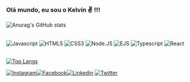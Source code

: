### Olá mundo, eu sou o Kelvin ✌️ !!! ###




![Anurag's GitHub stats](https://github-readme-stats.vercel.app/api?username=KelvinPresterrigo&show_icons=true&theme=dark)

<div style="display: inline_block"><br/>
<img align="center" alt="Javascript" src="https://img.shields.io/badge/JavaScript-323330?style=for-the-badge&logo=javascript&logoColor=F7DF1E" />
<img align="center" alt="HTML5" src="https://img.shields.io/badge/HTML5-E34F26?style=for-the-badge&logo=html5&logoColor=white" />
<img align="center" alt="CSS3" src="https://img.shields.io/badge/CSS3-1572B6?style=for-the-badge&logo=css3&logoColor=white" />
<img align="center" alt="Node.JS" src="https://img.shields.io/badge/Node.js-43853D?style=for-the-badge&logo=node.js&logoColor=white" />
<img align="center" alt="EJS" src="https://img.shields.io/badge/Express.js-404D59?style=for-the-badge" />
<img align="center" alt="Typescript" src="https://img.shields.io/badge/TypeScript-007ACC?style=for-the-badge&logo=typescript&logoColor=white" />
<img align="center" alt="React" src="https://img.shields.io/badge/React-20232A?style=for-the-badge&logo=react&logoColor=61DAFB" />
</div><br/>

[![Top Langs](https://github-readme-stats.vercel.app/api/top-langs/?username=KelvinPresterrigo&layout=compact)](https://github.com/KelvinPresterrigo/github-readme-stats)

[![Instagram](https://img.shields.io/badge/Instagram-E4405F?style=for-the-badge&logo=instagram&logoColor=white
)](https://www.instagram.com/japonesfake/)[![Facebook](https://img.shields.io/badge/Facebook-1877F2?style=for-the-badge&logo=facebook&logoColor=white
)](https://www.facebook.com/kelvin.fernando.5688)[![Linkedin](https://img.shields.io/badge/LinkedIn-0077B5?style=for-the-badge&logo=linkedin&logoColor=white
)](https://www.linkedin.com/in/kelvin-fernando-322089124/)
[![Twitter](https://img.shields.io/badge/Twitter-1DA1F2?style=for-the-badge&logo=twitter&logoColor=white
)]()
